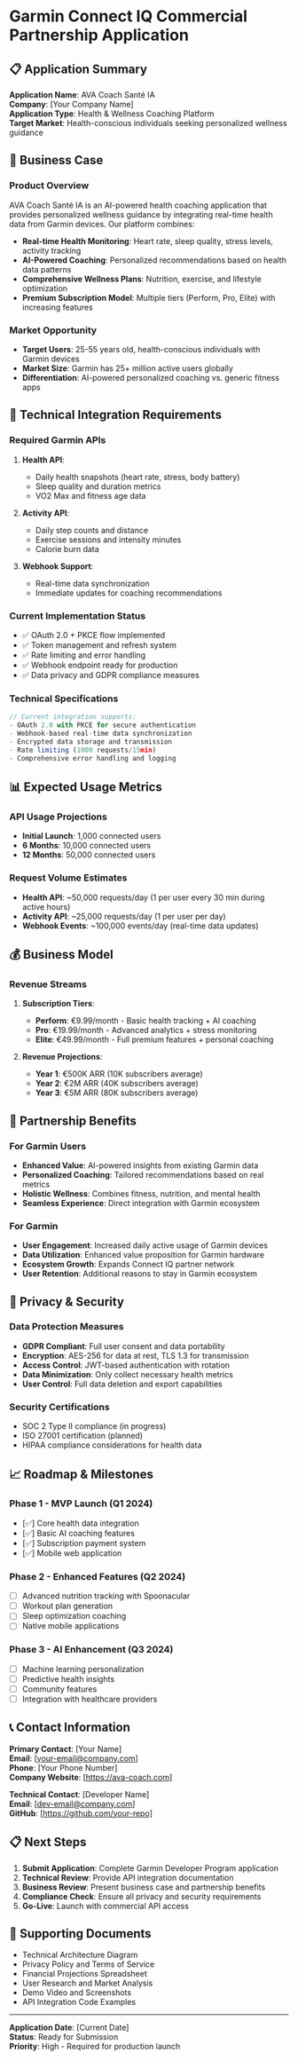 # Garmin Connect IQ Commercial Partnership Application

## 📋 Application Summary

**Application Name**: AVA Coach Santé IA  
**Company**: [Your Company Name]  
**Application Type**: Health & Wellness Coaching Platform  
**Target Market**: Health-conscious individuals seeking personalized wellness guidance

## 🎯 Business Case

### Product Overview
AVA Coach Santé IA is an AI-powered health coaching application that provides personalized wellness guidance by integrating real-time health data from Garmin devices. Our platform combines:

- **Real-time Health Monitoring**: Heart rate, sleep quality, stress levels, activity tracking
- **AI-Powered Coaching**: Personalized recommendations based on health data patterns  
- **Comprehensive Wellness Plans**: Nutrition, exercise, and lifestyle optimization
- **Premium Subscription Model**: Multiple tiers (Perform, Pro, Elite) with increasing features

### Market Opportunity
- **Target Users**: 25-55 years old, health-conscious individuals with Garmin devices
- **Market Size**: Garmin has 25+ million active users globally
- **Differentiation**: AI-powered personalized coaching vs. generic fitness apps

## 🔧 Technical Integration Requirements

### Required Garmin APIs
1. **Health API**:
   - Daily health snapshots (heart rate, stress, body battery)
   - Sleep quality and duration metrics
   - VO2 Max and fitness age data

2. **Activity API**:
   - Daily step counts and distance
   - Exercise sessions and intensity minutes
   - Calorie burn data

3. **Webhook Support**:
   - Real-time data synchronization
   - Immediate updates for coaching recommendations

### Current Implementation Status
- ✅ OAuth 2.0 + PKCE flow implemented
- ✅ Token management and refresh system
- ✅ Rate limiting and error handling
- ✅ Webhook endpoint ready for production
- ✅ Data privacy and GDPR compliance measures

### Technical Specifications
```javascript
// Current integration supports:
- OAuth 2.0 with PKCE for secure authentication
- Webhook-based real-time data synchronization  
- Encrypted data storage and transmission
- Rate limiting (1000 requests/15min)
- Comprehensive error handling and logging
```

## 📊 Expected Usage Metrics

### API Usage Projections
- **Initial Launch**: 1,000 connected users
- **6 Months**: 10,000 connected users  
- **12 Months**: 50,000 connected users

### Request Volume Estimates
- **Health API**: ~50,000 requests/day (1 per user every 30 min during active hours)
- **Activity API**: ~25,000 requests/day (1 per user per day)
- **Webhook Events**: ~100,000 events/day (real-time data updates)

## 💰 Business Model

### Revenue Streams
1. **Subscription Tiers**:
   - **Perform**: €9.99/month - Basic health tracking + AI coaching
   - **Pro**: €19.99/month - Advanced analytics + stress monitoring
   - **Elite**: €49.99/month - Full premium features + personal coaching

2. **Revenue Projections**:
   - **Year 1**: €500K ARR (10K subscribers average)
   - **Year 2**: €2M ARR (40K subscribers average)
   - **Year 3**: €5M ARR (80K subscribers average)

## 🤝 Partnership Benefits

### For Garmin Users
- **Enhanced Value**: AI-powered insights from existing Garmin data
- **Personalized Coaching**: Tailored recommendations based on real metrics
- **Holistic Wellness**: Combines fitness, nutrition, and mental health
- **Seamless Experience**: Direct integration with Garmin ecosystem

### For Garmin
- **User Engagement**: Increased daily active usage of Garmin devices
- **Data Utilization**: Enhanced value proposition for Garmin hardware
- **Ecosystem Growth**: Expands Connect IQ partner network
- **User Retention**: Additional reasons to stay in Garmin ecosystem

## 🔐 Privacy & Security

### Data Protection Measures
- **GDPR Compliant**: Full user consent and data portability
- **Encryption**: AES-256 for data at rest, TLS 1.3 for transmission
- **Access Control**: JWT-based authentication with rotation
- **Data Minimization**: Only collect necessary health metrics
- **User Control**: Full data deletion and export capabilities

### Security Certifications
- SOC 2 Type II compliance (in progress)
- ISO 27001 certification (planned)
- HIPAA compliance considerations for health data

## 📈 Roadmap & Milestones

### Phase 1 - MVP Launch (Q1 2024)
- [✅] Core health data integration
- [✅] Basic AI coaching features
- [✅] Subscription payment system
- [✅] Mobile web application

### Phase 2 - Enhanced Features (Q2 2024)
- [ ] Advanced nutrition tracking with Spoonacular
- [ ] Workout plan generation
- [ ] Sleep optimization coaching
- [ ] Native mobile applications

### Phase 3 - AI Enhancement (Q3 2024)
- [ ] Machine learning personalization
- [ ] Predictive health insights
- [ ] Community features
- [ ] Integration with healthcare providers

## 📞 Contact Information

**Primary Contact**: [Your Name]  
**Email**: [your-email@company.com]  
**Phone**: [Your Phone Number]  
**Company Website**: [https://ava-coach.com]

**Technical Contact**: [Developer Name]  
**Email**: [dev-email@company.com]  
**GitHub**: [https://github.com/your-repo]

## 📋 Next Steps

1. **Submit Application**: Complete Garmin Developer Program application
2. **Technical Review**: Provide API integration documentation
3. **Business Review**: Present business case and partnership benefits
4. **Compliance Check**: Ensure all privacy and security requirements
5. **Go-Live**: Launch with commercial API access

## 📎 Supporting Documents

- Technical Architecture Diagram
- Privacy Policy and Terms of Service  
- Financial Projections Spreadsheet
- User Research and Market Analysis
- Demo Video and Screenshots
- API Integration Code Examples

---

**Application Date**: [Current Date]  
**Status**: Ready for Submission  
**Priority**: High - Required for production launch